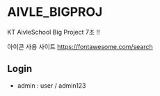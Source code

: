 # AIVLE_BIGPROJ
KT AivleSchool Big Project 7조 !!


아이콘 사용 사이트
https://fontawesome.com/search



## Login
  - admin : user / admin123

